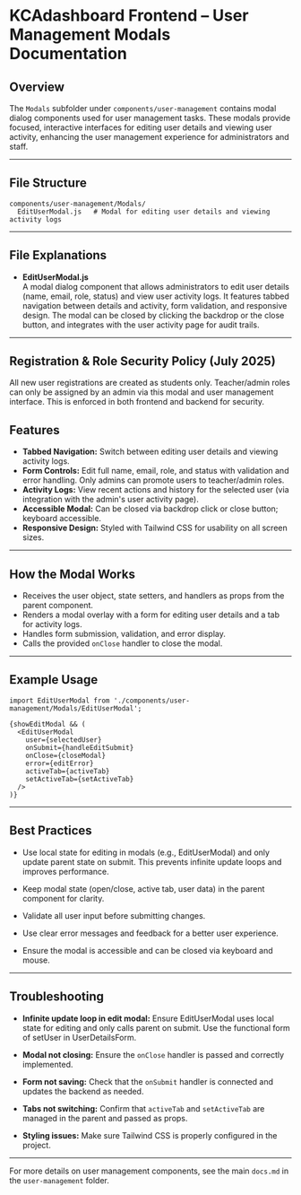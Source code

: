 
# KCAdashboard Frontend – User Management Modals Documentation

## Overview

The `Modals` subfolder under `components/user-management` contains modal dialog components used for user management tasks. These modals provide focused, interactive interfaces for editing user details and viewing user activity, enhancing the user management experience for administrators and staff.

---

## File Structure

```
components/user-management/Modals/
  EditUserModal.js   # Modal for editing user details and viewing activity logs
```

---

## File Explanations

- **EditUserModal.js**  
  A modal dialog component that allows administrators to edit user details (name, email, role, status) and view user activity logs. It features tabbed navigation between details and activity, form validation, and responsive design. The modal can be closed by clicking the backdrop or the close button, and integrates with the user activity page for audit trails.

---


## Registration & Role Security Policy (July 2025)
All new user registrations are created as students only. Teacher/admin roles can only be assigned by an admin via this modal and user management interface. This is enforced in both frontend and backend for security.

## Features

- **Tabbed Navigation:** Switch between editing user details and viewing activity logs.
- **Form Controls:** Edit full name, email, role, and status with validation and error handling. Only admins can promote users to teacher/admin roles.
- **Activity Logs:** View recent actions and history for the selected user (via integration with the admin's user activity page).
- **Accessible Modal:** Can be closed via backdrop click or close button; keyboard accessible.
- **Responsive Design:** Styled with Tailwind CSS for usability on all screen sizes.

---

## How the Modal Works

- Receives the user object, state setters, and handlers as props from the parent component.
- Renders a modal overlay with a form for editing user details and a tab for activity logs.
- Handles form submission, validation, and error display.
- Calls the provided `onClose` handler to close the modal.

---

## Example Usage

```
import EditUserModal from './components/user-management/Modals/EditUserModal';

{showEditModal && (
  <EditUserModal
    user={selectedUser}
    onSubmit={handleEditSubmit}
    onClose={closeModal}
    error={editError}
    activeTab={activeTab}
    setActiveTab={setActiveTab}
  />
)}
```

---

## Best Practices

- Use local state for editing in modals (e.g., EditUserModal) and only update parent state on submit. This prevents infinite update loops and improves performance.

- Keep modal state (open/close, active tab, user data) in the parent component for clarity.
- Validate all user input before submitting changes.
- Use clear error messages and feedback for a better user experience.
- Ensure the modal is accessible and can be closed via keyboard and mouse.

---

## Troubleshooting

- **Infinite update loop in edit modal:** Ensure EditUserModal uses local state for editing and only calls parent on submit. Use the functional form of setUser in UserDetailsForm.

- **Modal not closing:** Ensure the `onClose` handler is passed and correctly implemented.
- **Form not saving:** Check that the `onSubmit` handler is connected and updates the backend as needed.
- **Tabs not switching:** Confirm that `activeTab` and `setActiveTab` are managed in the parent and passed as props.
- **Styling issues:** Make sure Tailwind CSS is properly configured in the project.

---

For more details on user management components, see the main `docs.md` in the `user-management` folder.
